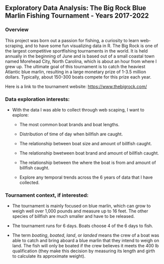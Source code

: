 ## Exploratory Data Analysis: The Big Rock Blue Marlin Fishing Tournament - Years 2017-2022

### Overview

This project was born out a passion for fishing, a curiosity to learn web-scraping, and to have some fun visualizing data in R. The Big Rock is one of the largest competitive sportfishing tournaments in the world. It is held annually in the beginning of June and is based out of a small coastal town named Morehead City, North Carolina, which is about an hour from where I grew up. The ultimate goal of this tournament is to catch the heaviest Atlantic blue marlin, resulting in a large monetary prize of 1-3.5 million dollars. Typically, about 150-300 boats compete for this prize each year. 

Here is a link to the tournament website: https://www.thebigrock.com/

### Data exploration interests:

- With the data I was able to collect through web scaping, I want to explore:

  - The most common boat brands and boat lengths.
  
  - Distribution of time of day when billfish are caught.

  - The relationship between boat size and amount of billfish caught.

  - The relationship bwetween boat brand and amount of billfish caught.

  - The relationship between the where the boat is from and amount of billfish caught.
  
  - Explore any temporal trends across the 6 years of data that I have collected. 

### Tournament context, if interested:

- The tournament is mainly focused on blue marlin, which can grow to weigh well over 1,000 pounds and measure up to 16 feet. The other species of billfish are much smaller and have to be released. 
  
- The tournament runs for 6 days. Boats choose 4 of the 6 days to fish.
  
- The term *boating*, *boated*, *land*, or *landed* means the crew of a boat was able to catch and bring aboard a blue marlin that they intend to weigh on land. The fish will only be boated if the crew believes it meets the 400 lb qualification (they make this decision by measuring its length and girth to calculate its approximate weight).




